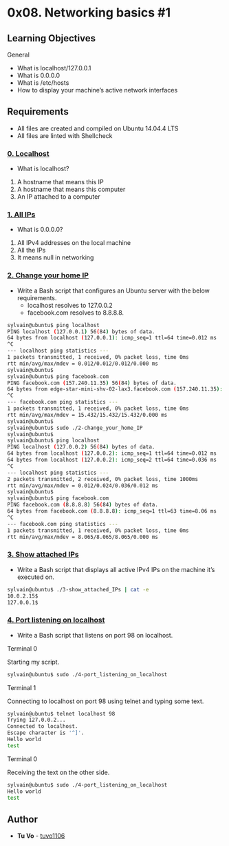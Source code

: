 # 0x08. Networking basics #1

## Learning Objectives

General

- What is localhost/127.0.0.1
- What is 0.0.0.0
- What is /etc/hosts
- How to display your machine’s active network interfaces

## Requirements

- All files are created and compiled on Ubuntu 14.04.4 LTS
- All files are linted with Shellcheck

### [0. Localhost](./0-localhost)

- What is localhost?

1. A hostname that means this IP
2. A hostname that means this computer
3. An IP attached to a computer

### [1. All IPs](./1-wildcard)

- What is 0.0.0.0?

1. All IPv4 addresses on the local machine
2. All the IPs
3. It means null in networking

### [2. Change your home IP](./2-change_your_home_IP)

- Write a Bash script that configures an Ubuntu server with the below requirements.
  - localhost resolves to 127.0.0.2
  - facebook.com resolves to 8.8.8.8.

```sh
sylvain@ubuntu$ ping localhost
PING localhost (127.0.0.1) 56(84) bytes of data.
64 bytes from localhost (127.0.0.1): icmp_seq=1 ttl=64 time=0.012 ms
^C
--- localhost ping statistics ---
1 packets transmitted, 1 received, 0% packet loss, time 0ms
rtt min/avg/max/mdev = 0.012/0.012/0.012/0.000 ms
sylvain@ubuntu$
sylvain@ubuntu$ ping facebook.com
PING facebook.com (157.240.11.35) 56(84) bytes of data.
64 bytes from edge-star-mini-shv-02-lax3.facebook.com (157.240.11.35): icmp_seq=1 ttl=63 time=15.4 ms
^C
--- facebook.com ping statistics ---
1 packets transmitted, 1 received, 0% packet loss, time 0ms
rtt min/avg/max/mdev = 15.432/15.432/15.432/0.000 ms
sylvain@ubuntu$
sylvain@ubuntu$ sudo ./2-change_your_home_IP
sylvain@ubuntu$
sylvain@ubuntu$ ping localhost
PING localhost (127.0.0.2) 56(84) bytes of data.
64 bytes from localhost (127.0.0.2): icmp_seq=1 ttl=64 time=0.012 ms
64 bytes from localhost (127.0.0.2): icmp_seq=2 ttl=64 time=0.036 ms
^C
--- localhost ping statistics ---
2 packets transmitted, 2 received, 0% packet loss, time 1000ms
rtt min/avg/max/mdev = 0.012/0.024/0.036/0.012 ms
sylvain@ubuntu$
sylvain@ubuntu$ ping facebook.com
PING facebook.com (8.8.8.8) 56(84) bytes of data.
64 bytes from facebook.com (8.8.8.8): icmp_seq=1 ttl=63 time=8.06 ms
^C
--- facebook.com ping statistics ---
1 packets transmitted, 1 received, 0% packet loss, time 0ms
rtt min/avg/max/mdev = 8.065/8.065/8.065/0.000 ms
```

### [3. Show attached IPs](./3-show_attached_IPs)

- Write a Bash script that displays all active IPv4 IPs on the machine it’s executed on.

```sh
sylvain@ubuntu$ ./3-show_attached_IPs | cat -e
10.0.2.15$
127.0.0.1$
```

### [4. Port listening on localhost](./4-port_listening_on_localhost)

- Write a Bash script that listens on port 98 on localhost.

Terminal 0

Starting my script.

```sh
sylvain@ubuntu$ sudo ./4-port_listening_on_localhost
```

Terminal 1

Connecting to localhost on port 98 using telnet and typing some text.

```sh
sylvain@ubuntu$ telnet localhost 98
Trying 127.0.0.2...
Connected to localhost.
Escape character is '^]'.
Hello world
test
```

Terminal 0

Receiving the text on the other side.

```sh
sylvain@ubuntu$ sudo ./4-port_listening_on_localhost
Hello world
test
```

## Author

- **Tu Vo** - [tuvo1106](https://github.com/tuvo1106)
